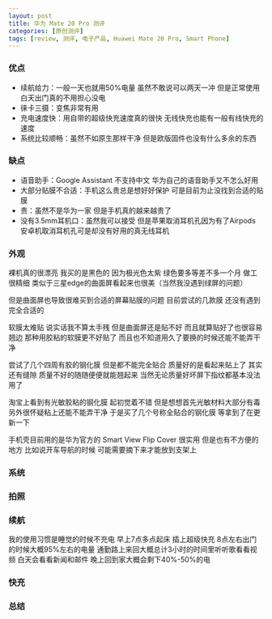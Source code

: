 ```yaml
---
layout: post
title: 华为 Mate 20 Pro 测评
categories: [原创测评]
tags: [review, 测评, 电子产品, Huawei Mate 20 Pro, Smart Phone]
---
```


### 优点
 * 续航给力：一般一天也就用50%电量 虽然不敢说可以两天一冲 但是正常使用白天出门真的不用担心没电
 * 徕卡三摄：变焦非常有用
 * 充电速度快：用自带的超级快充速度真的很快 无线快充也能有一般有线快充的速度
 * 系统比较顺畅：虽然不如原生那样干净 但是欧版固件也没有什么多余的东西

### 缺点
 * 语音助手：Google Assistant 不支持中文 华为自己的语音助手又不怎么好用
 * 大部分贴膜不合适：手机这么贵总是想好好保护 可是目前为止没找到合适的贴膜
 * 贵：虽然不是华为一家 但是手机真的越来越贵了
 * 没有3.5mm耳机口：虽然我可以接受 但是苹果取消耳机孔因为有了Airpods 安卓机取消耳机孔可是却没有好用的真无线耳机

<!--more-->

### 外观
裸机真的很漂亮 我买的是黑色的 因为极光色太紫 绿色要多等差不多一个月 做工很精细 类似于三星edge的曲面屏看起来也很美（当然我没遇到绿屏的问题）

但是曲面屏也导致很难买到合适的屏幕贴膜的问题 目前尝试的几款膜 还没有遇到完全合适的

软膜太难贴 说实话我不算太手残 但是曲面屏还是贴不好 而且就算贴好了也很容易翘边 那种用胶粘的软膜更不好贴了 而且也不知道用久了要换的时候还能不能弄干净

尝试了几个四周有胶的钢化膜 但是都不能完全贴合 质量好的是看起来贴上了 其实还有缝隙 质量不好的随随便便就能翘起来 当然无论质量好坏屏下指纹都基本没法用了

淘宝上看到有光敏胶粘的钢化膜 起初觉着不错 但是想想首先光敏材料大部分有毒 另外很怀疑粘上还能不能弄干净 于是买了几个号称全贴合的钢化膜 等拿到了在更新一下

手机壳目前用的是华为官方的 Smart View Flip Cover 很实用 但是也有不方便的地方 比如说开车导航的时候 可能需要摘下来才能放到支架上

### 系统


### 拍照


### 续航
我的使用习惯是睡觉的时候不充电 早上7点多点起床 插上超级快充 8点左右出门的时候大概95%左右的电量 通勤路上来回大概总计3小时的时间里听听歌看看视频 白天会看看新闻和邮件 晚上回到家大概会剩下40%-50%的电

### 快充


### 总结
